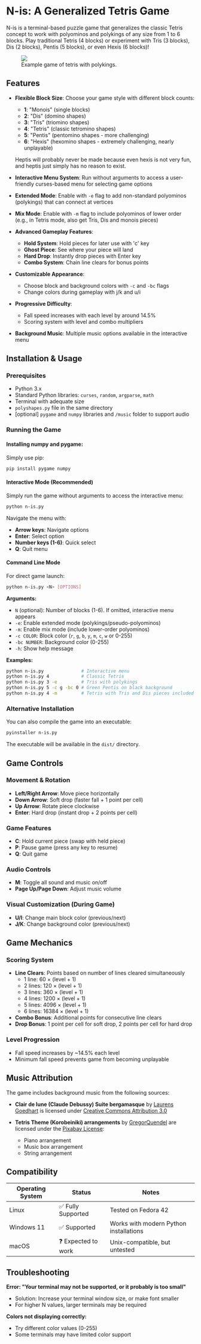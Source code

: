 # N-is: A Generalized Tetris Game

N-is is a terminal-based puzzle game that generalizes the classic Tetris concept to work with polyominos and polykings of any size from 1 to 6 blocks. Play traditional Tetris (4 blocks) or experiment with Tris (3 blocks), Dis (2 blocks), Pentis (5 blocks), or even Hexis (6 blocks)!

<figure>
    <img src="./example.png">
    <figcaption>Example game of tetris with polykings.</figcaption>
</figure>

## Features

- **Flexible Block Size**: Choose your game style with different block counts:
  - **1**: "Monois" (single blocks)
  - **2**: "Dis" (domino shapes) 
  - **3**: "Tris" (triomino shapes)
  - **4**: "Tetris" (classic tetromino shapes)
  - **5**: "Pentis" (pentomino shapes - more challenging)
  - **6**: "Hexis" (hexomino shapes - extremely challenging, nearly unplayable)

  Heptis will probably never be made because even hexis is not very fun, and heptis just simply has no reason to exist.

- **Interactive Menu System**: Run without arguments to access a user-friendly curses-based menu for selecting game options

- **Extended Mode**: Enable with `-e` flag to add non-standard polyominos (polykings) that can connect at vertices

- **Mix Mode**: Enable with `-m` flag to include polyominos of lower order (e.g., in Tetris mode, also get Tris, Dis and monois pieces)

- **Advanced Gameplay Features**:
  - **Hold System**: Hold pieces for later use with 'c' key
  - **Ghost Piece**: See where your piece will land
  - **Hard Drop**: Instantly drop pieces with Enter key
  - **Combo System**: Chain line clears for bonus points

- **Customizable Appearance**: 
  - Choose block and background colors with `-c` and `-bc` flags
  - Change colors during gameplay with j/k and u/i

- **Progressive Difficulty**: 
  - Fall speed increases with each level by around 14.5%
  - Scoring system with level and combo multipliers

- **Background Music**: Multiple music options available in the interactive menu
## Installation & Usage

### Prerequisites

- Python 3.x
- Standard Python libraries: `curses`, `random`, `argparse`, `math`
- Terminal with adequate size
- `polyshapes.py` file in the same directory
- [optional] `pygame` and `numpy` libraries and `/music` folder to support audio

### Running the Game

#### Installing numpy and pygame:

Simply use pip:

```bash
pip install pygame numpy
```

#### Interactive Mode (Recommended)

Simply run the game without arguments to access the interactive menu:

```bash
python n-is.py
```

Navigate the menu with:
- **Arrow keys**: Navigate options
- **Enter**: Select option
- **Number keys (1-6)**: Quick select
- **Q**: Quit menu

#### Command Line Mode

For direct game launch:

```bash
python n-is.py <N> [OPTIONS]
```

**Arguments:**
- `N` (optional): Number of blocks (1-6). If omitted, interactive menu appears
- `-e`: Enable extended mode (polykings/pseudo-polyominos)
- `-m`: Enable mix mode (include lower-order polyominos)
- `-c COLOR`: Block color (`r`, `g`, `b`, `y`, `m`, `c`, `w` or 0-255)
- `-bc NUMBER`: Background color (0-255)
- `-h`: Show help message

**Examples:**
```bash
python n-is.py              # Interactive menu
python n-is.py 4            # Classic Tetris
python n-is.py 3 -e         # Tris with polykings
python n-is.py 5 -c g -bc 0 # Green Pentis on black background
python n-is.py 4 -m         # Tetris with Tris and Dis pieces included
```

### Alternative Installation

You can also compile the game into an executable:

```bash
pyinstaller n-is.py
```

The executable will be available in the `dist/` directory.

## Game Controls

### Movement & Rotation
- **Left/Right Arrow**: Move piece horizontally
- **Down Arrow**: Soft drop (faster fall + 1 point per cell)
- **Up Arrow**: Rotate piece clockwise
- **Enter**: Hard drop (instant drop + 2 points per cell)

### Game Features
- **C**: Hold current piece (swap with held piece)
- **P**: Pause game (press any key to resume)
- **Q**: Quit game

### Audio Controls
- **M**: Toggle all sound and music on/off
- **Page Up/Page Down**: Adjust music volume

### Visual Customization (During Game)
- **U/I**: Change main block color (previous/next)
- **J/K**: Change background color (previous/next)

## Game Mechanics

### Scoring System
- **Line Clears**: Points based on number of lines cleared simultaneously
  - 1 line: 60 × (level + 1)
  - 2 lines: 120 × (level + 1)  
  - 3 lines: 360 × (level + 1)
  - 4 lines: 1200 × (level + 1)
  - 5 lines: 4096 × (level + 1)
  - 6 lines: 16384 × (level + 1)
- **Combo Bonus**: Additional points for consecutive line clears
- **Drop Bonus**: 1 point per cell for soft drop, 2 points per cell for hard drop

### Level Progression
- Fall speed increases by ~14.5% each level
- Minimum fall speed prevents game from becoming unplayable

## Music Attribution

The game includes background music from the following sources:

- **Clair de lune (Claude Debussy) Suite bergamasque** by [Laurens Goedhart](https://en.wikipedia.org/wiki/File:Clair_de_lune_(Claude_Debussy)_Suite_bergamasque.ogg) is licensed under [Creative Commons Attribution 3.0](https://creativecommons.org/licenses/by/3.0/)

- **Tetris Theme (Korobeiniki) arrangements** by [GregorQuendel](https://pixabay.com/users/gregorquendel-19912121/) are licensed under the [Pixabay License](https://pixabay.com/service/license-summary/):
  - Piano arrangement
  - Music box arrangement  
  - String arrangement

## Compatibility

| Operating System | Status | Notes |
|------------------|--------|-------|
| Linux | ✅ Fully Supported | Tested on Fedora 42 |
| Windows 11 | ✅ Supported | Works with modern Python installations |
| macOS | ❓ Expected to work | Unix-compatible, but untested |

## Troubleshooting

**Error: "Your terminal may not be supported, or it probably is too small"**
- Solution: Increase your terminal window size, or make font smaller
- For higher N values, larger terminals may be required

**Colors not displaying correctly:**
- Try different color values (0-255)
- Some terminals may have limited color support
